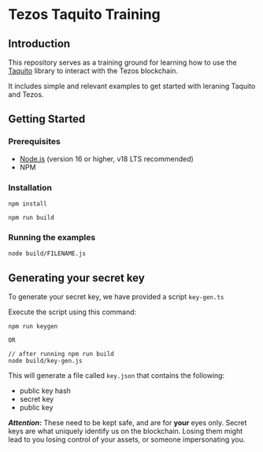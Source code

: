 # Tezos Taquito Training

## Introduction

This repository serves as a training ground for learning how to use the [Taquito](https://tezostaquito.io/) library to interact with the Tezos blockchain.

It includes simple and relevant examples to get started with leraning Taquito and Tezos.

## Getting Started

### Prerequisites
- [Node.js](https://nodejs.org/en/) (version 16 or higher, v18 LTS recommended)
- NPM

### Installation
```
npm install

npm run build
```

### Running the examples
```
node build/FILENAME.js
```

## Generating your secret key

To generate your secret key, we have provided a script `key-gen.ts`

Execute the script using this command:
```
npm run keygen

OR

// after running npm run build
node build/key-gen.js
```
This will generate a file called `key.json` that contains the following:
- public key hash
- secret key
- public key

***Attention*:**
These need to be kept safe, and are for **your** eyes only. Secret keys are what uniquely identify us on the blockchain. Losing them might lead to you losing control of your assets, or someone impersonating you.

